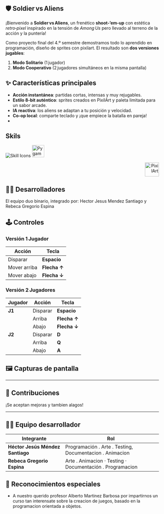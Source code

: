 ## 🛡️ Soldier vs Aliens

¡Bienvenido a **Soldier vs Aliens**, un frenético **shoot‑’em‑up** con estética *retro‑pixel* inspirado en la tensión de *Among Us* pero llevado al terreno de la acción y la puntería!

Como proyecto final del 4.º semestre demostramos todo lo aprendido en programación, diseño de sprites con pixilart. El resultado son **dos versiones jugables**:

1. **Modo Solitario** (1 jugador)
2. **Modo Cooperativo** (2 jugadores simultáneos en la misma pantalla)
   
## ✨ Características principales

- **Acción instantánea**: partidas cortas, intensas y muy rejugables.
- **Estilo 8‑bit auténtico**: sprites creados en PixilArt y paleta limitada para un sabor arcade.
- **IA reactiva**: los aliens se adaptan a tu posición y velocidad.
- **Co‑op local**: comparte teclado y ¡que empiece la batalla en pareja!
- 
## Skils

<p style="text-align: left;">
    <img src="https://skillicons.dev/icons?i=github,py,pycharm" alt="Skill Icons">
    <img src="https://www.pygame.org/images/logo_lofi.png" alt="Pygame" height="40">
</p>

<p style="text-align: right;">
    <img src="https://www.pixilart.com/images/public/logo_pixilart_simple_black.png?v=1.1" alt="PixilArt" height="46">
</p>


## 👷👷 Desarrolladores

El equipo duo binario, integrado por:
Hector Jesus Mendez Santiago y Rebeca Gregorio Espina


## 🕹️ Controles

### Versión 1 Jugador

| Acción       | Tecla        |
| ------------ | ------------ |
| Disparar     | **Espacio**  |
| Mover arriba | **Flecha ↑** |
| Mover abajo  | **Flecha ↓** |

### Versión 2 Jugadores

| Jugador | Acción   | Tecla        |
| ------- | -------- | ------------ |
| **J1**  | Disparar | **Espacio**  |
|         | Arriba   | **Flecha ↑** |
|         | Abajo    | **Flecha ↓** |
| **J2**  | Disparar | **D**        |
|         | Arriba   | **Q**        |
|         | Abajo    | **A**        |


## 🖼️ Capturas de pantalla



---

## 🤝 Contribuciones

¡Se aceptan mejoras y tambien alagos!

---

## 🧑‍💻 Equipo desarrollador

| Integrante                       | Rol                                                       |
| -------------------------------- | --------------------------------------------------------- |
| **Héctor Jesús Méndez Santiago** | Programación . Arte . Testing, Documentacion . Animacion  |
| **Rebeca Gregorio Espina**       | Arte . Animacion · Testing · Documentación . Programacion |

## 💬 Reconocimientos especiales

- A nuestro querido profesor Alberto Martinez Barbosa por impartirnos un curso tan interensate sobre la creacion de juegos, basado en la programacion orientada a objetos.
